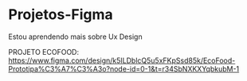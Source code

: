 # Projetos-Figma
Estou aprendendo mais sobre Ux Design

PROJETO ECOFOOD:
https://www.figma.com/design/k5ILDblcQ5u5xFKpSsd85k/EcoFood-Prototipa%C3%A7%C3%A3o?node-id=0-1&t=r34SbNXKXYqbkubM-1

